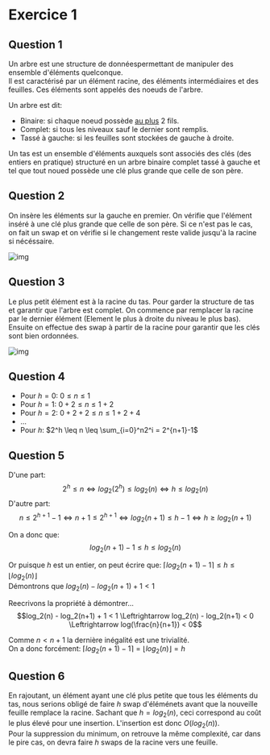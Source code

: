 # Exercice 1

## Question 1

Un arbre est une structure de donnéespermettant de manipuler des ensemble d'éléments quelconque.  
Il est caractérisé par un élément racine, des éléments intermédiaires et des feuilles. Ces éléments
sont appelés des noeuds de l'arbre.  

Un arbre est dit:
- Binaire: si chaque noeud possède <u>au plus</u> 2 fils.
- Complet: si tous les niveaux sauf le dernier sont remplis.
- Tassé à gauche: si les feuilles sont stockées de gauche à droite.

Un tas est un ensemble d'éléments auxquels sont associés des clés (des entiers en pratique)
structuré en un arbre binaire complet tassé à gauche et tel que tout noued possède une clé plus grande
que celle de son père.

## Question 2

On insère les éléments sur la gauche en premier. On vérifie que l'élément inséré à une clé plus 
grande que celle de son père. Si ce n'est pas le cas, on fait un swap et on vérifie si le changement 
reste valide jusqu'à la racine si nécéssaire.  

![img](708.jpg)

## Question 3

Le plus petit élément est à la racine du tas. Pour garder la structure de tas et garantir que l'arbre 
est complet. On commence par remplacer la racine par le dernier élément (Element le plus à droite du 
niveau le plus bas). Ensuite on effectue des swap à partir de la racine pour garantir que les clés 
sont bien ordonnées.

![img](709.jpg)

## Question 4

- Pour $h=0$: $0 \leq n \leq 1$
- Pour $h=1$: $0+2 \leq n \leq 1+2$
- Pour $h=2$: $0+2+2 \leq n \leq 1+2+4$
- ...
- Pour $h$: $2^h \leq n \leq \sum_{i=0}^n2^i = 2^{n+1}-1$

## Question 5

D'une part: $$2^h \leq n \Leftrightarrow log_2(2^h) \leq log_2(n) \Leftrightarrow h \leq log_2(n)$$
D'autre part: $$n \leq 2^{h+1}-1 \Leftrightarrow n+1 \leq 2^{h+1} \Leftrightarrow log_2(n+1) \leq h-1 \Leftrightarrow h \geq log_2(n+1)$$

On a donc que:
$$log_2(n+1) -1 \leq h \leq log_2(n)$$

Or puisque $h$ est un entier, on peut écrire que: $\lceil log_2(n+1)-1 \rceil \leq h \leq \lfloor log_2(n) \rfloor$   
Démontrons que $log_2(n) -log_2(n+1) + 1 < 1$  

Reecrivons la propriété à démontrer...  
$$log_2(n) - log_2(n+1) + 1 < 1 \Leftrightarrow log_2(n) - log_2(n+1) < 0 \Leftrightarrow log(\frac{n}{n+1}) < 0$$

Comme $n < n+1$ la dernière inégalité est une trivialité.  
On a donc forcément: $\lceil log_2(n+1)-1 \rceil = \lfloor log_2(n) \rfloor = h$

## Question 6

En rajoutant, un élément ayant une clé plus petite que tous les éléments du tas, nous serions obligé 
de faire $h$ swap d'éléménets avant que la nouveille feuille remplace la racine. Sachant que $h = log_2(n)$,
ceci correspond au coût le plus élevé pour une insertion. L'insertion est donc $O(log_2(n))$.  
Pour la suppression du minimum, on retrouve la même complexité, car dans le pire cas, on devra faire $h$
swaps de la racine vers une feuille.
